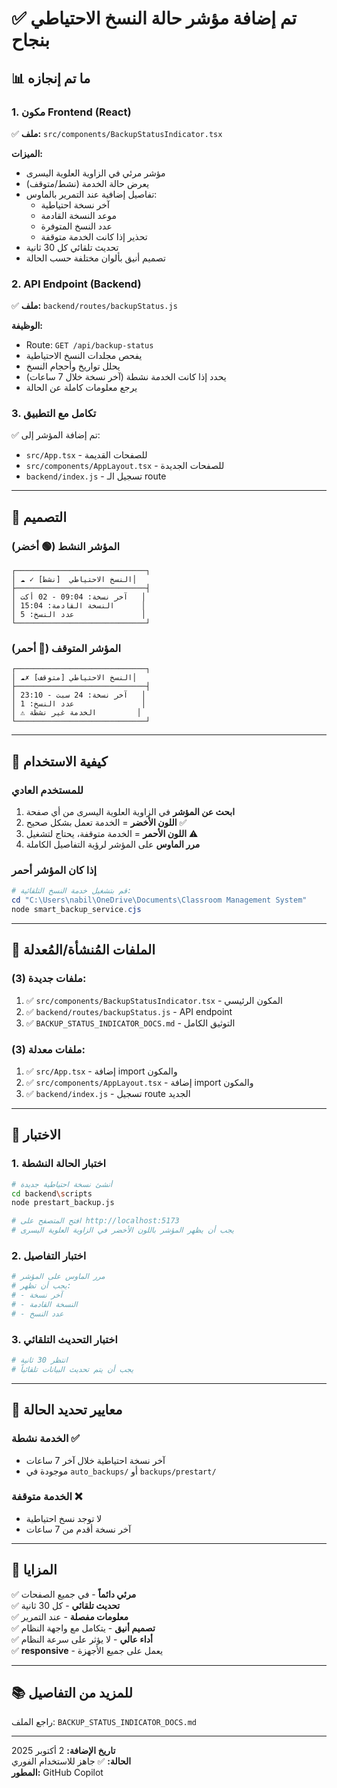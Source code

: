 # ✅ تم إضافة مؤشر حالة النسخ الاحتياطي بنجاح

## 📊 ما تم إنجازه

### 1. مكون Frontend (React)
✅ **ملف:** `src/components/BackupStatusIndicator.tsx`

**الميزات:**
- مؤشر مرئي في الزاوية العلوية اليسرى
- يعرض حالة الخدمة (نشط/متوقف)
- تفاصيل إضافية عند التمرير بالماوس:
  - آخر نسخة احتياطية
  - موعد النسخة القادمة
  - عدد النسخ المتوفرة
  - تحذير إذا كانت الخدمة متوقفة
- تحديث تلقائي كل 30 ثانية
- تصميم أنيق بألوان مختلفة حسب الحالة

### 2. API Endpoint (Backend)
✅ **ملف:** `backend/routes/backupStatus.js`

**الوظيفة:**
- Route: `GET /api/backup-status`
- يفحص مجلدات النسخ الاحتياطية
- يحلل تواريخ وأحجام النسخ
- يحدد إذا كانت الخدمة نشطة (آخر نسخة خلال 7 ساعات)
- يرجع معلومات كاملة عن الحالة

### 3. تكامل مع التطبيق
✅ تم إضافة المؤشر إلى:
- `src/App.tsx` - للصفحات القديمة
- `src/components/AppLayout.tsx` - للصفحات الجديدة
- `backend/index.js` - تسجيل الـ route

---

## 🎨 التصميم

### المؤشر النشط (🟢 أخضر)
```
┌─────────────────────────────┐
│ ☁️ ✓ النسخ الاحتياطي  [نشط]│
├─────────────────────────────┤
│ آخر نسخة: 09:04 - 02 أكت   │
│ النسخة القادمة: 15:04      │
│ عدد النسخ: 5               │
└─────────────────────────────┘
```

### المؤشر المتوقف (🔴 أحمر)
```
┌─────────────────────────────┐
│ ☁️✗ النسخ الاحتياطي [متوقف]│
├─────────────────────────────┤
│ آخر نسخة: 24 سبت - 23:10   │
│ عدد النسخ: 1               │
│ ⚠️ الخدمة غير نشطة         │
└─────────────────────────────┘
```

---

## 🔧 كيفية الاستخدام

### للمستخدم العادي
1. **ابحث عن المؤشر** في الزاوية العلوية اليسرى من أي صفحة
2. **اللون الأخضر** = الخدمة تعمل بشكل صحيح ✅
3. **اللون الأحمر** = الخدمة متوقفة، يحتاج لتشغيل ⚠️
4. **مرر الماوس** على المؤشر لرؤية التفاصيل الكاملة

### إذا كان المؤشر أحمر
```powershell
# قم بتشغيل خدمة النسخ التلقائية:
cd "C:\Users\nabil\OneDrive\Documents\Classroom Management System"
node smart_backup_service.cjs
```

---

## 📁 الملفات المُنشأة/المُعدلة

### ملفات جديدة (3):
1. ✅ `src/components/BackupStatusIndicator.tsx` - المكون الرئيسي
2. ✅ `backend/routes/backupStatus.js` - API endpoint
3. ✅ `BACKUP_STATUS_INDICATOR_DOCS.md` - التوثيق الكامل

### ملفات معدلة (3):
1. ✅ `src/App.tsx` - إضافة import والمكون
2. ✅ `src/components/AppLayout.tsx` - إضافة import والمكون
3. ✅ `backend/index.js` - تسجيل route الجديد

---

## 🧪 الاختبار

### 1. اختبار الحالة النشطة
```bash
# أنشئ نسخة احتياطية جديدة
cd backend\scripts
node prestart_backup.js

# افتح المتصفح على http://localhost:5173
# يجب أن يظهر المؤشر باللون الأخضر في الزاوية العلوية اليسرى
```

### 2. اختبار التفاصيل
```bash
# مرر الماوس على المؤشر
# يجب أن تظهر:
# - آخر نسخة
# - النسخة القادمة
# - عدد النسخ
```

### 3. اختبار التحديث التلقائي
```bash
# انتظر 30 ثانية
# يجب أن يتم تحديث البيانات تلقائياً
```

---

## 🎯 معايير تحديد الحالة

### الخدمة نشطة ✅
- آخر نسخة احتياطية خلال آخر 7 ساعات
- موجودة في `auto_backups/` أو `backups/prestart/`

### الخدمة متوقفة ❌
- لا توجد نسخ احتياطية
- آخر نسخة أقدم من 7 ساعات

---

## 🚀 المزايا

✅ **مرئي دائماً** - في جميع الصفحات  
✅ **تحديث تلقائي** - كل 30 ثانية  
✅ **معلومات مفصلة** - عند التمرير  
✅ **تصميم أنيق** - يتكامل مع واجهة النظام  
✅ **أداء عالي** - لا يؤثر على سرعة النظام  
✅ **responsive** - يعمل على جميع الأجهزة  

---

## 📚 للمزيد من التفاصيل

راجع الملف: `BACKUP_STATUS_INDICATOR_DOCS.md`

---

**تاريخ الإضافة:** 2 أكتوبر 2025  
**الحالة:** ✅ جاهز للاستخدام الفوري  
**المطور:** GitHub Copilot

